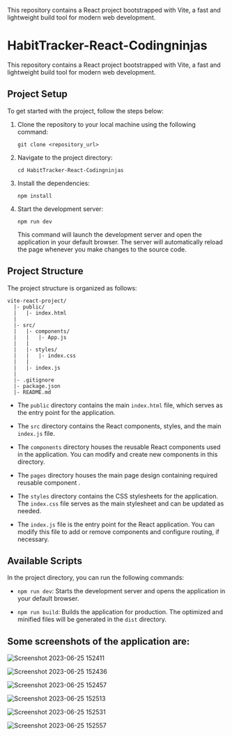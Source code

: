 
This repository contains a React project bootstrapped with Vite, a fast and lightweight build tool for modern web development.
# HabitTracker-React-Codingninjas

This repository contains a React project bootstrapped with Vite, a fast and lightweight build tool for modern web development.

## Project Setup

To get started with the project, follow the steps below:

1. Clone the repository to your local machine using the following command:
   ```
   git clone <repository_url>
   ```

2. Navigate to the project directory:
   ```
   cd HabitTracker-React-Codingninjas
   ```

3. Install the dependencies:
   ```
   npm install
   ```

4. Start the development server:
   ```
   npm run dev
   ```

   This command will launch the development server and open the application in your default browser. The server will automatically reload the page whenever you make changes to the source code.

## Project Structure

The project structure is organized as follows:

```
vite-react-project/
  |- public/
  |   |- index.html
  |
  |- src/
  |   |- components/
  |   |   |- App.js
  |   |
  |   |- styles/
  |   |   |- index.css
  |   |
  |   |- index.js
  |
  |- .gitignore
  |- package.json
  |- README.md
```

- The `public` directory contains the main `index.html` file, which serves as the entry point for the application.

- The `src` directory contains the React components, styles, and the main `index.js` file.

- The `components` directory houses the reusable React components used in the application. You can modify and create new components in this directory.
- The `pages` directory houses the main page design containing required reusable component .

- The `styles` directory contains the CSS stylesheets for the application. The `index.css` file serves as the main stylesheet and can be updated as needed.

- The `index.js` file is the entry point for the React application. You can modify this file to add or remove components and configure routing, if necessary.

## Available Scripts

In the project directory, you can run the following commands:

- `npm run dev`: Starts the development server and opens the application in your default browser.

- `npm run build`: Builds the application for production. The optimized and minified files will be generated in the `dist` directory.




## Some  screenshots of the application are:

![Screenshot 2023-06-25 152411](https://github.com/KUSHAL-JAIN-au9/HabitTracker-React-Codingninjas/assets/36365855/7da7edde-4dff-4edc-86c9-93a6e3b22120)

![Screenshot 2023-06-25 152436](https://github.com/KUSHAL-JAIN-au9/HabitTracker-React-Codingninjas/assets/36365855/4343efa4-be9f-4f77-8ca7-9201e89c14a6)

![Screenshot 2023-06-25 152457](https://github.com/KUSHAL-JAIN-au9/HabitTracker-React-Codingninjas/assets/36365855/12abe3cc-96ed-4d51-ae3c-529feadfc6c2)

![Screenshot 2023-06-25 152513](https://github.com/KUSHAL-JAIN-au9/HabitTracker-React-Codingninjas/assets/36365855/5bfa2b3e-0209-4ac1-8bf9-dfdb047f1285)

![Screenshot 2023-06-25 152531](https://github.com/KUSHAL-JAIN-au9/HabitTracker-React-Codingninjas/assets/36365855/9038f741-0c51-456f-9402-76b2ce42d44c)

![Screenshot 2023-06-25 152557](https://github.com/KUSHAL-JAIN-au9/HabitTracker-React-Codingninjas/assets/36365855/18019c94-d481-4819-a861-a6ea0778a69f)




